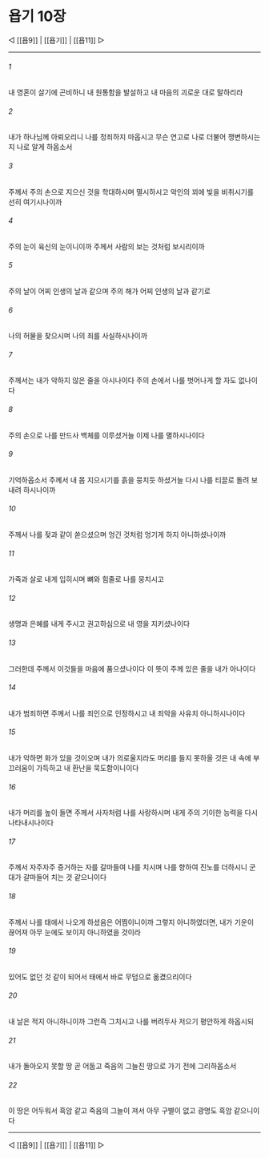 # 욥기 10장

◁ [[욥9]] | [[욥기]] | [[욥11]] ▷
***

###### 1
내 영혼이 살기에 곤비하니 내 원통함을 발설하고 내 마음의 괴로운 대로 말하리라

###### 2
내가 하나님께 아뢰오리니 나를 정죄하지 마옵시고 무슨 연고로 나로 더불어 쟁변하시는지 나로 알게 하옵소서

###### 3
주께서 주의 손으로 지으신 것을 학대하시며 멸시하시고 악인의 꾀에 빛을 비취시기를 선히 여기시나이까

###### 4
주의 눈이 육신의 눈이니이까 주께서 사람의 보는 것처럼 보시리이까

###### 5
주의 날이 어찌 인생의 날과 같으며 주의 해가 어찌 인생의 날과 같기로

###### 6
나의 허물을 찾으시며 나의 죄를 사실하시나이까

###### 7
주께서는 내가 악하지 않은 줄을 아시나이다 주의 손에서 나를 벗어나게 할 자도 없나이다

###### 8
주의 손으로 나를 만드사 백체를 이루셨거늘 이제 나를 멸하시나이다

###### 9
기억하옵소서 주께서 내 몸 지으시기를 흙을 뭉치듯 하셨거늘 다시 나를 티끌로 돌려 보내려 하시나이까

###### 10
주께서 나를 젖과 같이 쏟으셨으며 엉긴 것처럼 엉기게 하지 아니하셨나이까

###### 11
가죽과 살로 내게 입히시며 뼈와 힘줄로 나를 뭉치시고

###### 12
생명과 은혜를 내게 주시고 권고하심으로 내 영을 지키셨나이다

###### 13
그러한데 주께서 이것들을 마음에 품으셨나이다 이 뜻이 주께 있은 줄을 내가 아나이다

###### 14
내가 범죄하면 주께서 나를 죄인으로 인정하시고 내 죄악을 사유치 아니하시나이다

###### 15
내가 악하면 화가 있을 것이오며 내가 의로울지라도 머리를 들지 못하올 것은 내 속에 부끄러움이 가득하고 내 환난을 묵도함이니이다

###### 16
내가 머리를 높이 들면 주께서 사자처럼 나를 사랑하시며 내게 주의 기이한 능력을 다시 나타내시나이다

###### 17
주께서 자주자주 증거하는 자를 갈마들여 나를 치시며 나를 향하여 진노를 더하시니 군대가 갈마들어 치는 것 같으니이다

###### 18
주께서 나를 태에서 나오게 하셨음은 어찜이니이까 그렇지 아니하였더면, 내가 기운이 끊어져 아무 눈에도 보이지 아니하였을 것이라

###### 19
있어도 없던 것 같이 되어서 태에서 바로 무덤으로 옮겼으리이다

###### 20
내 날은 적지 아니하니이까 그런즉 그치시고 나를 버려두사 저으기 평안하게 하옵시되

###### 21
내가 돌아오지 못할 땅 곧 어둡고 죽음의 그늘진 땅으로 가기 전에 그리하옵소서

###### 22
이 땅은 어두워서 흑암 같고 죽음의 그늘이 져서 아무 구별이 없고 광명도 흑암 같으니이다

***
◁ [[욥9]] | [[욥기]] | [[욥11]] ▷